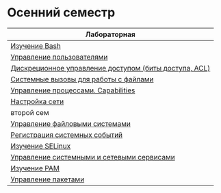 # Осенний семестр

|Лабораторная|
|------------|
|[Изучение Bash](1-1lab.md)|
|[Управление пользователями](1-2lab.md)|
|[Дискреционное управление доступом (биты доступа, ACL)](1-3lab.md)|
|[Системные вызовы для работы с файлами](1-4lab.md)|
|[Управление процессами. Capabilities](1-5lab.md)|
|[Настройка сети](8lab.md)|
|второй сем|
|[Управление файловыми системами](2-1lab.md)|
|[Регистрация системных событий](2-2lab.md)|
|[Изучение SELinux](2-3lab.md)|
|[Управление системными и сетевыми сервисами](2-4lab.md)|
|[Изучение PAM](2-5lab.md)|
|[Управление пакетами](2-6lab.md)|
